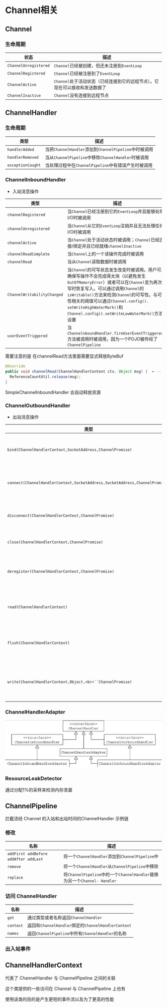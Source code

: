 # Channel相关

## Channel

### 生命周期

状态                    | 描述
--------------------- | ------------------------------------------
`ChannelUnregistered` | `Channel`已经被创建，但还未注册到`EventLoop`
`ChannelRegistered`   | `Channel`已经被注册到了`EventLoop`
`ChannelActive`       | `Channel`处于活动状态（已经连接到它的远程节点）。它现在可以接收和发送数据了
`ChannelInactive`     | `Channel`没有连接到远程节点


## ChannelHandler

### 生命周期

类型                | 描述
----------------- | -------------------------------------------
`handlerAdded`    | 当把`ChannelHandler`添加到`ChannelPipeline`中时被调用
`handlerRemoved`  | 当从`ChannelPipeline`中移除`ChannelHandler`时被调用
`exceptionCaught` | 当处理过程中在`ChannelPipeline`中有错误产生时被调用

### ChannelInboundHandler

- 入站消息操作

类型                          | 描述
--------------------------- | ---------------------------------------------------------------------------------------------------------------------------------------------------------------------------------------------------------------------------------------------------
`channelRegistered`         | 当`Channel`已经注册到它的`EventLoop`并且能够处理I/O时被调用
`channelUnregistered`       | 当`Channel`从它的`EventLoop`注销并且无法处理任何I/O时被调用
`channelActive`             | 当`Channel`处于活动状态时被调用；`Channel`已经连接/绑定并且已经就绪`channelInactive`                                                                                                                                                                                        | 当`Channel`离开活动状态并且不再连接它的远程节点时被调用
`channelReadComplete`       | 当`Channel`上的一个读操作完成时被调用
`channelRead`               | 当从`Channel`读取数据时被调用
`ChannelWritabilityChanged` | 当`Channel`的可写状态发生改变时被调用。用户可以确保写操作不会完成得太快（以避免发生`OutOfMemoryError`）或者可以在`Channel`变为再次可写时恢复写入。可以通过调用`Channel`的`isWritable()`方法来检测`Channel`的可写性。与可写性相关的阈值可以通过`Channel.config(). setWriteHighWaterMark()`和`Channel.config().setWriteLowWaterMark()`方法来设置
`userEventTriggered`        | 当`ChannelnboundHandler.fireUserEventTriggered()`方法被调用时被调用，因为一个POJO被传经了`ChannelPipeline`


需要注意的是 在channelRead方法里面需要显式释放ByteBuf

```java
@Override
public void channelRead(ChannelHandlerContext ctx, Object msg) {  ← --  丢弃已接收的消息
  ReferenceCountUtil.release(msg);
}
```

SimpleChannelInboundHandler 会自动释放资源

### ChannelOutboundHandler

- 出站消息操作

类型                                                                          | 描述
--------------------------------------------------------------------------- | ---------------------------------
`bind(ChannelHandlerContext,SocketAddress,ChannelPromise)`                  | 当请求将`Channel`绑定到本地地址时被调用
`connect(ChannelHandlerContext,SocketAddress,SocketAddress,ChannelPromise)` | 当请求将`Channel`连接到远程节点时被调用
`disconnect(ChannelHandlerContext,ChannelPromise)`                          | 当请求将`Channel`从远程节点断开时被调用
`close(ChannelHandlerContext,ChannelPromise)`                               | 当请求关闭`Channel`时被调用
`deregister(ChannelHandlerContext,ChannelPromise)`                          | 当请求将`Channel`从它的`EventLoop`注销时被调用
`read(ChannelHandlerContext)`                                               | 当请求从`Channel`读取更多的数据时被调用
`flush(ChannelHandlerContext)`                                              | 当请求通过`Channel`将入队数据冲刷到远程节点时被调用
`write(ChannelHandlerContext,Object,<br>``ChannelPromise)`                  | 当请求通过`Channel`将数据写到远程节点时被调用



### ChannelHandlerAdapter

![批注 2020-07-08 105137](/assets/批注%202020-07-08%20105137.png)

### ResourceLeakDetector

通过分配1%的采样来检测内存泄漏

## ChannelPipeline

拦截流经 Channel 的入站和出站时间的ChannelHandler 示例链

### 修改

名称                                    | 描述
------------------------------------- | --------------------------------------------------------------
`addFirst addBefore addAfter addLast` | 将一个`ChannelHandler`添加到`ChannelPipeline`中
`remove`                              | 将一个`ChannelHandler`从`ChannelPipeline`中移除
`replace`                             | 将`ChannelPipeline`中的一个`ChannelHandler`替换为另一个`Channel- Handler`

### 访问 ChannelHandler

名称        | 描述
--------- | ---------------------------------------------
`get`     | 通过类型或者名称返回`ChannelHandler`
`context` | 返回和`ChannelHandler`绑定的`ChannelHandlerContext`
`names`   | 返回`ChannelPipeline`中所有`ChannelHandler`的名称


### 出入站事件

## ChannelHandlerContext

代表了 ChannelHandler 与 ChannelPipeline 之间的关联

这个类提供的一些访问在 Channel 与 ChannelPipeline 上也有

使用该类的目的是产生更短的事件流以及为了更高的性能